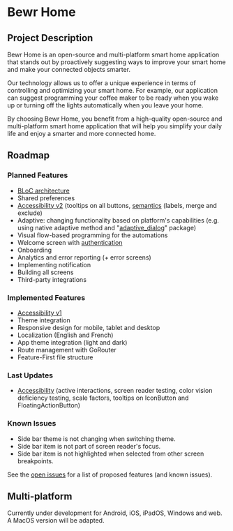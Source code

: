 # Bewr Home
## Project Description
Bewr Home is an open-source and multi-platform smart home application that stands out by proactively suggesting ways to improve your smart home and make your connected objects smarter.

Our technology allows us to offer a unique experience in terms of controlling and optimizing your smart home. For example, our application can suggest programming your coffee maker to be ready when you wake up or turning off the lights automatically when you leave your home.

By choosing Bewr Home, you benefit from a high-quality open-source and multi-platform smart home application that will help you simplify your daily life and enjoy a smarter and more connected home.

## Roadmap
### Planned Features
* [BLoC architecture](https://www.youtube.com/watch?v=Ep6R7U9wa0U)
* Shared preferences
* [Accessibility v2](https://docs.flutter.dev/development/accessibility-and-localization/accessibility) (tooltips on all buttons, [semantics](https://medium.com/flutter-community/a-deep-dive-into-flutters-accessibility-widgets-eb0ef9455bc) (labels, merge and exclude)
* Adaptive: changing functionality based on platform's capabilities (e.g. using native adaptive method and "[adaptive_dialog](https://pub.dev/packages/adaptive_dialog)" package)
* Visual flow-based programming for the automations
* Welcome screen with [authentication](https://bloclibrary.dev/#/flutterfirebaselogintutorial)
* Onboarding
* Analytics and error reporting (+ error screens)
* Implementing notification
* Building all screens
* Third-party integrations

### Implemented Features
* [Accessibility v1](https://docs.flutter.dev/development/accessibility-and-localization/accessibility)
* Theme integration
* Responsive design for mobile, tablet and desktop
* Localization (English and French)
* App theme integration (light and dark)
* Route management with GoRouter
* Feature-First file structure

### Last Updates
* [Accessibility](https://docs.flutter.dev/development/accessibility-and-localization/accessibility) (active interactions, screen reader testing, color vision deficiency testing, scale factors, tooltips on IconButton and FloatingActionButton)

### Known Issues
* Side bar theme is not changing when switching theme.
* Side bar item is not part of screen reader's focus.
* Side bar item is not highlighted when selected from other screen breakpoints.

See the [open issues](https://github.com/BewrApp/Bewr-Home/issues) for a list of proposed features (and known issues).

## Multi-platform
Currently under development for Android, iOS, iPadOS, Windows and web. A MacOS version will be adapted.
